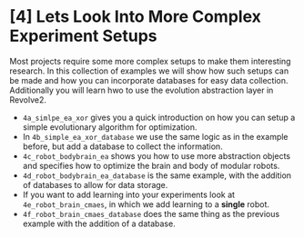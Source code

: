 # [4] Lets Look Into More Complex Experiment Setups

Most projects require some more complex setups to make them interesting research.
In this collection of examples we will show how such setups can be made and how you can incorporate databases for easy data collection.
Additionally you will learn hwo to use the evolution abstraction layer in Revolve2.

- `4a_simlpe_ea_xor` gives you a quick introduction on how you can setup a simple evolutionary algorithm for optimization.
- In `4b_simple_ea_xor_database` we use the same logic as in the example before, but add a database to collect the information.
- `4c_robot_bodybrain_ea` shows you how to use more abstraction objects and specifies how to optimize the brain and body of modular robots.
- `4d_robot_bodybrain_ea_database` is the same example, with the addition of databases to allow for data storage.
- If you want to add learning into your experiments look at `4e_robot_brain_cmaes`, in which we add learning to a **single** robot.
- `4f_robot_brain_cmaes_database` does the same thing as the previous example with the addition of a database.
